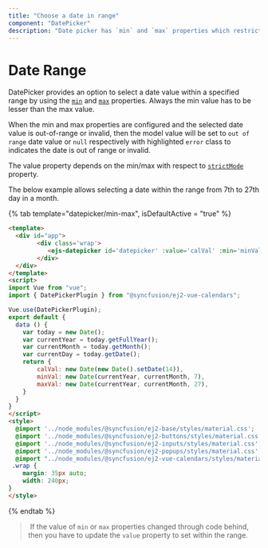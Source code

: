 ```yaml
---
title: "Choose a date in range"
component: "DatePicker"
description: "Date picker has `min` and `max` properties which restricts the user from selecting a value out of given min/max date range"
---
```


# Date Range

DatePicker provides an option to select a date value within a specified range by using the
[`min`](../api/datepicker#min)
and
[`max`](../api/datepicker#max)
properties. Always the min value has to be
lesser than the max value.

When the min and max properties are configured and the selected date value is out-of-range or
invalid, then the model value will be set to `out of range` date value or `null` respectively
with highlighted `error` class to indicates the date is out of range or invalid.

The value property depends on the min/max with respect to [`strictMode`](./strict-mode/) property.

The below example allows selecting a
date within the range from 7th to 27th day in
a month.

{% tab template="datepicker/min-max", isDefaultActive = "true" %}

```html
<template>
  <div id="app">
        <div class='wrap'>
           <ejs-datepicker id='datepicker' :value='calVal' :min='minVal' :max='maxVal'></ejs-datepicker>
        </div>
  </div>
</template>
<script>
import Vue from "vue";
import { DatePickerPlugin } from "@syncfusion/ej2-vue-calendars";

Vue.use(DatePickerPlugin);
export default {
  data () {
    var today = new Date();
    var currentYear = today.getFullYear();
    var currentMonth = today.getMonth();
    var currentDay = today.getDate();
    return {
        calVal: new Date(new Date().setDate(14)),
        minVal: new Date(currentYear, currentMonth, 7),
        maxVal: new Date(currentYear, currentMonth, 27),
    }
  }
}
</script>
<style>
  @import '../node_modules/@syncfusion/ej2-base/styles/material.css';
  @import '../node_modules/@syncfusion/ej2-buttons/styles/material.css';
  @import '../node_modules/@syncfusion/ej2-inputs/styles/material.css';
  @import '../node_modules/@syncfusion/ej2-popups/styles/material.css';
  @import "../node_modules/@syncfusion/ej2-vue-calendars/styles/material.css";
 .wrap {
    margin: 35px auto;
    width: 240px;
}
</style>
```

{% endtab %}

> If the value of `min` or `max` properties
changed through code behind, then you have to
update the `value` property to set within the
range.
